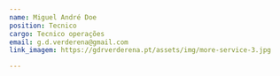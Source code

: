 ```yaml
---
name: Miguel André Doe
position: Tecnico
cargo: Tecnico operações
email: g.d.verderena@gmail.com
link_imagem: https://gdrverderena.pt/assets/img/more-service-3.jpg

---
```

